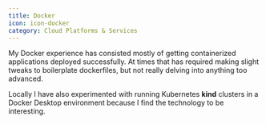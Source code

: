 ```yaml
---
title: Docker
icon: icon-docker
category: Cloud Platforms & Services
---
```

My Docker experience has consisted mostly of getting containerized applications deployed successfully. At times that has required making slight tweaks to boilerplate dockerfiles, but not really delving into anything too advanced.

Locally I have also experimented with running Kubernetes **kind** clusters in a Docker Desktop environment because I find the technology to be interesting.
